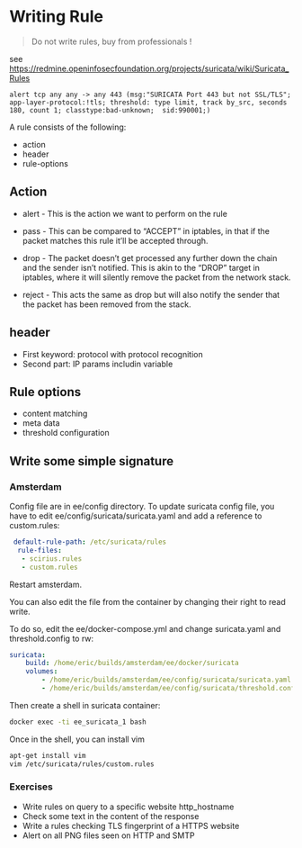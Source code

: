 # Writing Rule

> Do not write rules, buy from professionals !

see https://redmine.openinfosecfoundation.org/projects/suricata/wiki/Suricata_Rules

```
alert tcp any any -> any 443 (msg:"SURICATA Port 443 but not SSL/TLS"; app-layer-protocol:!tls; threshold: type limit, track by_src, seconds 180, count 1; classtype:bad-unknown;  sid:990001;)
```

A rule consists of the following:
* action
* header
* rule-options

## Action


* alert - This is the action we want to perform on the rule

* pass - This can be compared to “ACCEPT” in iptables, in that if the packet matches this rule it’ll be accepted through.
* drop - The packet doesn’t get processed any further down the chain and the sender isn’t notified. This is akin to the “DROP” target in iptables, where it will silently remove the packet from the network stack.
* reject - This acts the same as drop but will also notify the sender that the packet has been removed from the stack.

## header

* First keyword: protocol with protocol recognition
* Second part: IP params includin variable

## Rule options

* content matching
* meta data
* threshold configuration

## Write some simple signature

### Amsterdam

Config file are in ee/config directory. To update suricata config file, you have
to edit ee/config/suricata/suricata.yaml and add a reference to custom.rules:

```YAML
 default-rule-path: /etc/suricata/rules
  rule-files:
   - scirius.rules
   - custom.rules
```

Restart amsterdam.

You can also edit the file from the container by changing their right to read write.

To do so, edit the ee/docker-compose.yml and change suricata.yaml and threshold.config to rw:

```YAML
suricata:
    build: /home/eric/builds/amsterdam/ee/docker/suricata
    volumes:
        - /home/eric/builds/amsterdam/ee/config/suricata/suricata.yaml:/etc/suricata/suricata.yaml:rw
        - /home/eric/builds/amsterdam/ee/config/suricata/threshold.config:/etc/suricata/threshold.config:rw
```

Then create a shell in suricata container:

```bash
docker exec -ti ee_suricata_1 bash
```

Once in the shell, you can install vim

```bash
apt-get install vim
vim /etc/suricata/rules/custom.rules
```

### Exercises

* Write rules on query to a specific website http_hostname
* Check some text in the content of the response 
* Write a rules checking TLS fingerprint of a HTTPS website
* Alert on all PNG files seen on HTTP and SMTP
